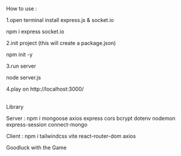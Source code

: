 How to use :

<p>1.open terminal install express.js & socket.io</p>
<p> npm i express socket.io </p>

<p>2.init project (this will create a package.json) </p>
<p> npm init -y </p>

<p>3.run server</p>
<p> node server.js </p>

<p>4.play on http://localhost:3000/</p>
<br>
Library
<p>Server : npm i mongoose axios express cors bcrypt dotenv nodemon express-session connect-mongo </p>
<p>Client : npm i tailwindcss vite react-router-dom axios </p>

<p>Goodluck with the Game </p>